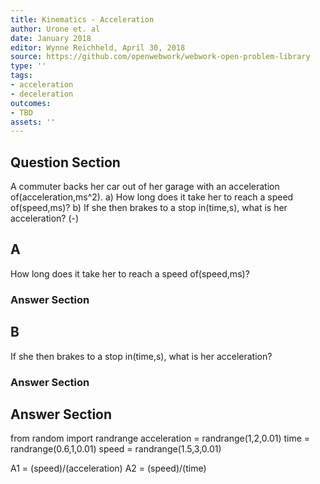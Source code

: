 ```yaml
---
title: Kinematics - Acceleration
author: Urone et. al
date: January 2018
editor: Wynne Reichheld, April 30, 2018
source: https://github.com/openwebwork/webwork-open-problem-library
type: ''
tags:
- acceleration
- deceleration
outcomes:
- TBD
assets: ''
---
```


## Question Section 

A commuter backs her car out of her garage with an acceleration of(acceleration,ms^2).
a) How long does it take her to reach a speed of(speed,ms)? 
b) If she then brakes to a stop in(time,s), what is her acceleration?
(-)
## A
How long does it take her to reach a speed of(speed,ms)? 
### Answer Section
## B
If she then brakes to a stop in(time,s), what is her acceleration?
### Answer Section


## Answer Section

from random import randrange
acceleration = randrange(1,2,0.01)
time = randrange(0.6,1,0.01)
speed = randrange(1.5,3,0.01)


A1 = (speed)/(acceleration)
A2 = (speed)/(time)
